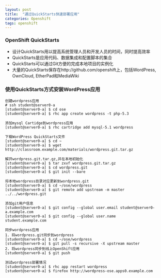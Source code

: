 ```yaml
---
layout: post
title:  "通过QuickStarts快速部署应用"
categories: Openshift
tags: openshift
---
```


### OpenShift QuickStarts

*    设计QuickStarts用以提高系统管理人员和开发人员的时间，同时提高效率
*    QuickStarts是应用代码、数据集成和配置脚本的集合
*    QuickStarts可以通过Git方便的完成本地项目的实例化
*    大量的QuickStarts保存在http://github.com/openshift上，包括WordPress, OwnCloud, EtherPad和MediaWiki

### 使用QuickStarts方式安装WordPress应用

```
创建wordpress应用
# ssh student@server0-a
[student@server0-a] $ cd ose
[student@server0-a] $ rhc app create wordpress -t php-5.3

添加mysql Cartidge到wordpress应用
[student@server0-a] $ rhc cartridge add mysql-5.1 wordpress

下载WordPress QuickStarts文件
[student@server0-a] $ cd ~
[student@server0-a] $ wget http://classroom.example.com/materials/wordpress.git.tar.gz

解开wordpress.git.tar.gz,并在本地初始化
[student@server0-a] $ tar zxvf wordpress.git.tar.gz
[student@server0-a] $ cd wordpress.git
[student@server0-a] $ git init --bare

将本地wordpress目录对应更新到wordpress.git
[student@server0-a] $ cd ~/ose/wordpress
[student@server0-a] $ git remote add upstream -m master ../../wordpress.git

添加git用户信息
[student@server0-a] $ git config --global user.email student@server0-a.example.com
[student@server0-a] $ git config --global user.name student.example.com

同步wordpress应用
1. 将wordpress.git同步到wordpress
[student@server0-a] $ cd ~/ose/wordpress
[student@server0-a] $ git pull -s recursive -X upstream master
2. 将wordpress同步到线上OpenShift应用
[student@server0-a] $ git push

测试wordpress部署情况
[student@server0-a] $ rhc app restart wordpress
[student@server0-a] $ firefox http://wordpress-ose.apps0.example.com
```

